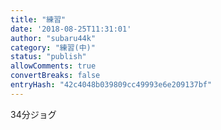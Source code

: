 ```yaml
---
title: "練習"
date: '2018-08-25T11:31:01'
author: "subaru44k"
category: "練習(中)"
status: "publish"
allowComments: true
convertBreaks: false
entryHash: "42c4048b039809cc49993e6e209137bf"
---
```

34分ジョグ
